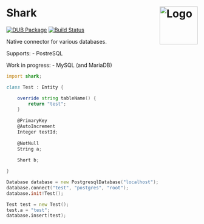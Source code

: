 Shark
<img align="right" alt="Logo" width="100" src="https://i.imgur.com/ef3a5Ph.png">
=======

[![DUB Package](https://img.shields.io/dub/v/shark.svg)](https://code.dlang.org/packages/shark)
[![Build Status](https://travis-ci.org/scorpion-framework/shark.svg?branch=master)](https://travis-ci.org/scorpion-framework/shark)

Native connector for various databases.

Supports:
	- PostreSQL

Work in progress:
	- MySQL (and MariaDB)

```d
import shark;

class Test : Entity {

	override string tableName() {
		return "test";
	}
	
	@PrimaryKey
	@AutoIncrement
	Integer testId;
	
	@NotNull
	String a;
	
	Short b;

}

Database database = new PostgresqlDatabase("localhost");
database.connect("test", "postgres", "root");
database.init!Test();

Test test = new Test();
test.a = "test";
database.insert(test);
```

